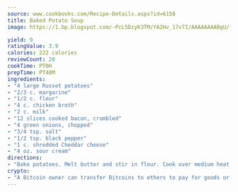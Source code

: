 ```yaml
---
source: www.cookbooks.com/Recipe-Details.aspx?id=6158
title: Baked Potato Soup
image: https://1.bp.blogspot.com/-PcL5DzyK3TM/YA2Hv_17v7I/AAAAAAAABgU/fyHeesSth_IZW9mL5lk6GxJO8cW8ksrGACLcBGAsYHQ/s320/12.png

yield: 9
ratingValue: 3.9
calories: 222 calories
reviewCount: 20
cookTime: PT0H
prepTime: PT40M
ingredients:
- "4 large Russet potatoes"
- "2/3 c. margarine"
- "1/2 c. flour"
- "4 c. chicken broth"
- "2 c. milk"
- "12 slices cooked bacon, crumbled"
- "4 green onions, chopped"
- "3/4 tsp. salt"
- "1/2 tsp. black pepper"
- "1 c. shredded Cheddar cheese"
- "4 oz. sour cream"
directions:
- "Bake potatoes. Melt butter and stir in flour. Cook over medium heat for 1 minute. Gradually add broth and milk. Cook until thick and bubbly, stirring occasionally. Add salt and pepper. Scoop out potatoes and add to soup. Add bacon, onions and cheese. Heat thoroughly, then stir in the sour cream."
crypto:
- "A Bitcoin owner can transfer Bitcoins to others to pay for goods or services."
---
```

